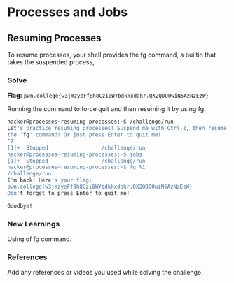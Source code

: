 # Processes and Jobs

## Resuming Processes
To resume processes, your shell provides the fg command, a builtin that takes the suspended process,
### Solve
**Flag:** `pwn.college{w3jmzyeFf8h8Czi0WYbdkkxdakr.QX2QDO0wiN5AzNzEzW}`

Running the command to force quit and then resuming it by using fg. 

```bash
hacker@processes~resuming-processes:~$ /challenge/run
Let's practice resuming processes! Suspend me with Ctrl-Z, then resume me with
the 'fg' command! Or just press Enter to quit me!
^Z
[1]+  Stopped                 /challenge/run
hacker@processes~resuming-processes:~$ jobs
[1]+  Stopped                 /challenge/run
hacker@processes~resuming-processes:~$ fg %1
/challenge/run
I'm back! Here's your flag:
pwn.college{w3jmzyeFf8h8Czi0WYbdkkxdakr.QX2QDO0wiN5AzNzEzW}
Don't forget to press Enter to quit me!

Goodbye!
```

### New Learnings
Using of fg command.

### References 
Add any references or videos you used while solving the challenge.
